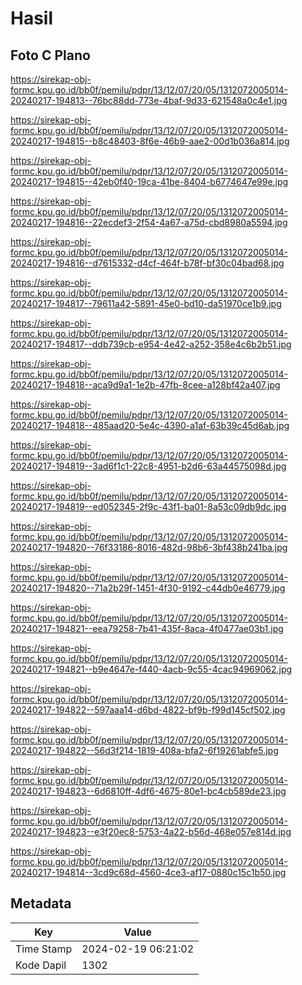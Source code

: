 # Hasil

## Foto C Plano

https://sirekap-obj-formc.kpu.go.id/bb0f/pemilu/pdpr/13/12/07/20/05/1312072005014-20240217-194813--76bc88dd-773e-4baf-9d33-621548a0c4e1.jpg

https://sirekap-obj-formc.kpu.go.id/bb0f/pemilu/pdpr/13/12/07/20/05/1312072005014-20240217-194815--b8c48403-8f6e-46b9-aae2-00d1b036a814.jpg

https://sirekap-obj-formc.kpu.go.id/bb0f/pemilu/pdpr/13/12/07/20/05/1312072005014-20240217-194815--42eb0f40-19ca-41be-8404-b6774647e99e.jpg

https://sirekap-obj-formc.kpu.go.id/bb0f/pemilu/pdpr/13/12/07/20/05/1312072005014-20240217-194816--22ecdef3-2f54-4a67-a75d-cbd8980a5594.jpg

https://sirekap-obj-formc.kpu.go.id/bb0f/pemilu/pdpr/13/12/07/20/05/1312072005014-20240217-194816--d7615332-d4cf-464f-b78f-bf30c04bad68.jpg

https://sirekap-obj-formc.kpu.go.id/bb0f/pemilu/pdpr/13/12/07/20/05/1312072005014-20240217-194817--79611a42-5891-45e0-bd10-da51970ce1b9.jpg

https://sirekap-obj-formc.kpu.go.id/bb0f/pemilu/pdpr/13/12/07/20/05/1312072005014-20240217-194817--ddb739cb-e954-4e42-a252-358e4c6b2b51.jpg

https://sirekap-obj-formc.kpu.go.id/bb0f/pemilu/pdpr/13/12/07/20/05/1312072005014-20240217-194818--aca9d9a1-1e2b-47fb-8cee-a128bf42a407.jpg

https://sirekap-obj-formc.kpu.go.id/bb0f/pemilu/pdpr/13/12/07/20/05/1312072005014-20240217-194818--485aad20-5e4c-4390-a1af-63b39c45d6ab.jpg

https://sirekap-obj-formc.kpu.go.id/bb0f/pemilu/pdpr/13/12/07/20/05/1312072005014-20240217-194819--3ad6f1c1-22c8-4951-b2d6-63a44575098d.jpg

https://sirekap-obj-formc.kpu.go.id/bb0f/pemilu/pdpr/13/12/07/20/05/1312072005014-20240217-194819--ed052345-2f9c-43f1-ba01-8a53c09db9dc.jpg

https://sirekap-obj-formc.kpu.go.id/bb0f/pemilu/pdpr/13/12/07/20/05/1312072005014-20240217-194820--76f33186-8016-482d-98b6-3bf438b241ba.jpg

https://sirekap-obj-formc.kpu.go.id/bb0f/pemilu/pdpr/13/12/07/20/05/1312072005014-20240217-194820--71a2b29f-1451-4f30-9192-c44db0e46779.jpg

https://sirekap-obj-formc.kpu.go.id/bb0f/pemilu/pdpr/13/12/07/20/05/1312072005014-20240217-194821--eea79258-7b41-435f-8aca-4f0477ae03b1.jpg

https://sirekap-obj-formc.kpu.go.id/bb0f/pemilu/pdpr/13/12/07/20/05/1312072005014-20240217-194821--b9e4647e-f440-4acb-9c55-4cac94969062.jpg

https://sirekap-obj-formc.kpu.go.id/bb0f/pemilu/pdpr/13/12/07/20/05/1312072005014-20240217-194822--597aaa14-d6bd-4822-bf9b-f99d145cf502.jpg

https://sirekap-obj-formc.kpu.go.id/bb0f/pemilu/pdpr/13/12/07/20/05/1312072005014-20240217-194822--56d3f214-1819-408a-bfa2-6f19261abfe5.jpg

https://sirekap-obj-formc.kpu.go.id/bb0f/pemilu/pdpr/13/12/07/20/05/1312072005014-20240217-194823--6d6810ff-4df6-4675-80e1-bc4cb589de23.jpg

https://sirekap-obj-formc.kpu.go.id/bb0f/pemilu/pdpr/13/12/07/20/05/1312072005014-20240217-194823--e3f20ec8-5753-4a22-b56d-468e057e814d.jpg

https://sirekap-obj-formc.kpu.go.id/bb0f/pemilu/pdpr/13/12/07/20/05/1312072005014-20240217-194814--3cd9c68d-4560-4ce3-af17-0880c15c1b50.jpg


## Metadata

| Key        | Value               |
| ---------- | ------------------- |
| Time Stamp | 2024-02-19 06:21:02 |
| Kode Dapil | 1302                |



